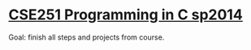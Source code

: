 # [CSE251 Programming in C sp2014](https://www.cse.msu.edu/~cse251/index.html)
Goal: finish all steps and projects from course.
